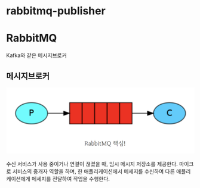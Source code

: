 # rabbitmq-publisher

# RabbitMQ
Kafka와 같은 메시지브로커

## 메시지브로커

![img.png](img.png)

수신 서비스가 사용 중이거나 연결이 끊겼을 때, 임시 메시지 저장소를 제공한다.
마이크로 서비스의 중개자 역할을 하며, 한 애플리케이션에서 메세지를 수신하여 다른 애플리케이션에게 
메세지를 전달하여 작업을 수행한다.

